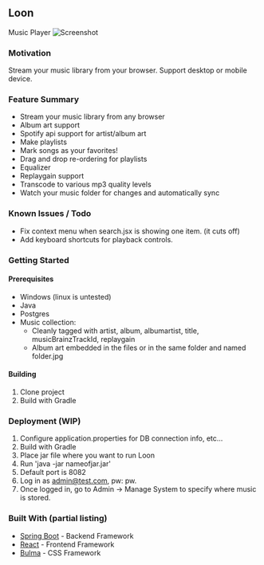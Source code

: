 ## Loon
Music Player
![Screenshot](https://i.imgur.com/GQD7KeL.jpg)

### Motivation
Stream your music library from your browser. Support desktop or mobile device.
 

### Feature Summary
* Stream your music library from any browser
* Album art support
* Spotify api support for artist/album art
* Make playlists
* Mark songs as your favorites!
* Drag and drop re-ordering for playlists
* Equalizer
* Replaygain support
* Transcode to various mp3 quality levels
* Watch your music folder for changes and automatically sync

### Known Issues / Todo
* Fix context menu when search.jsx is showing one item. (it cuts off)
* Add keyboard shortcuts for playback controls.

### Getting Started

#### Prerequisites
* Windows (linux is untested)
* Java
* Postgres
* Music collection:
  * Cleanly tagged with artist, album, albumartist, title, musicBrainzTrackId, replaygain
  * Album art embedded in the files or in the same folder and named folder.jpg

#### Building
1. Clone project
2. Build with Gradle

### Deployment (WIP)
1. Configure application.properties for DB connection info, etc...
2. Build with Gradle
3. Place jar file where you want to run Loon
4. Run 'java -jar nameofjar.jar'
5. Default port is 8082
5. Log in as admin@test.com, pw: pw.
6. Once logged in, go to Admin -> Manage System to specify where music is stored.

### Built With (partial listing)
* [Spring Boot](https://spring.io/projects/spring-boot) - Backend Framework
* [React](https://reactjs.org/) - Frontend Framework
* [Bulma](https://bulma.io/) - CSS Framework
